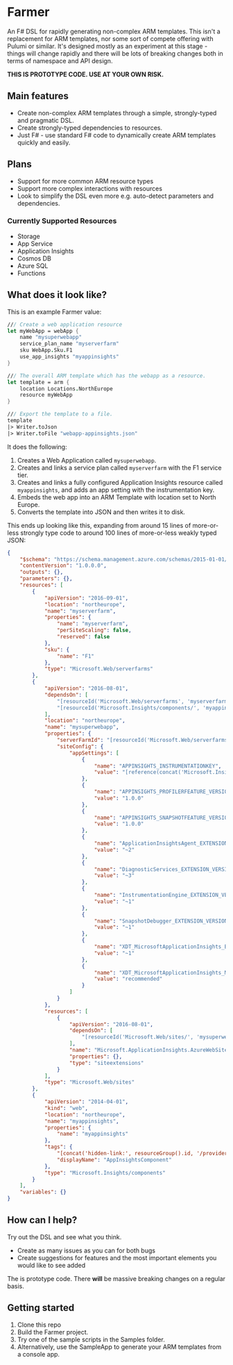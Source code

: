 # Farmer

An F# DSL for rapidly generating non-complex ARM templates. This isn't a replacement for ARM templates,
nor some sort of compete offering with Pulumi or similar. It's designed mostly as an experiment at this stage -
things will change rapidly and there will be lots of breaking changes both in terms of namespace and API design.

**THIS IS PROTOTYPE CODE. USE AT YOUR OWN RISK.**

## Main features

* Create non-complex ARM templates through a simple, strongly-typed and pragmatic DSL.
* Create strongly-typed dependencies to resources.
* Just F# - use standard F# code to dynamically create ARM templates quickly and easily.

## Plans
* Support for more common ARM resource types
* Support more complex interactions with resources
* Look to simplify the DSL even more e.g. auto-detect parameters and dependencies.

### Currently Supported Resources
* Storage
* App Service
* Application Insights
* Cosmos DB
* Azure SQL
* Functions

## What does it look like?
This is an example Farmer value:

```fsharp
/// Create a web application resource
let myWebApp = webApp {
    name "mysuperwebapp"
    service_plan_name "myserverfarm"
    sku WebApp.Sku.F1
    use_app_insights "myappinsights"
}

/// The overall ARM template which has the webapp as a resource.
let template = arm {
    location Locations.NorthEurope
    resource myWebApp
}

/// Export the template to a file.
template
|> Writer.toJson
|> Writer.toFile "webapp-appinsights.json"
```

It does the following:

1. Creates a Web Application called `mysuperwebapp`.
2. Creates and links a service plan called `myserverfarm` with the F1 service tier.
4. Creates and links a fully configured Application Insights resource called `myappinsights`, and adds an app setting with the instrumentation key.
5. Embeds the web app into an ARM Template with location set to North Europe.
6. Converts the template into JSON and then writes it to disk.

This ends up looking like this, expanding from around 15 lines of more-or-less strongly type code to around 100 lines of more-or-less weakly typed JSON:

```json
{
    "$schema": "https://schema.management.azure.com/schemas/2015-01-01/deploymentTemplate.json#",
    "contentVersion": "1.0.0.0",
    "outputs": {},
    "parameters": {},
    "resources": [
        {
            "apiVersion": "2016-09-01",
            "location": "northeurope",
            "name": "myserverfarm",
            "properties": {
                "name": "myserverfarm",
                "perSiteScaling": false,
                "reserved": false
            },
            "sku": {
                "name": "F1"
            },
            "type": "Microsoft.Web/serverfarms"
        },
        {
            "apiVersion": "2016-08-01",
            "dependsOn": [
                "[resourceId('Microsoft.Web/serverfarms', 'myserverfarm')]",
                "[resourceId('Microsoft.Insights/components/', 'myappinsights')]"
            ],
            "location": "northeurope",
            "name": "mysuperwebapp",
            "properties": {
                "serverFarmId": "[resourceId('Microsoft.Web/serverfarms', 'myserverfarm')]",
                "siteConfig": {
                    "appSettings": [
                        {
                            "name": "APPINSIGHTS_INSTRUMENTATIONKEY",
                            "value": "[reference(concat('Microsoft.Insights/components/', 'myappinsights')).InstrumentationKey]"
                        },
                        {
                            "name": "APPINSIGHTS_PROFILERFEATURE_VERSION",
                            "value": "1.0.0"
                        },
                        {
                            "name": "APPINSIGHTS_SNAPSHOTFEATURE_VERSION",
                            "value": "1.0.0"
                        },
                        {
                            "name": "ApplicationInsightsAgent_EXTENSION_VERSION",
                            "value": "~2"
                        },
                        {
                            "name": "DiagnosticServices_EXTENSION_VERSION",
                            "value": "~3"
                        },
                        {
                            "name": "InstrumentationEngine_EXTENSION_VERSION",
                            "value": "~1"
                        },
                        {
                            "name": "SnapshotDebugger_EXTENSION_VERSION",
                            "value": "~1"
                        },
                        {
                            "name": "XDT_MicrosoftApplicationInsights_BaseExtensions",
                            "value": "~1"
                        },
                        {
                            "name": "XDT_MicrosoftApplicationInsights_Mode",
                            "value": "recommended"
                        }
                    ]
                }
            },
            "resources": [
                {
                    "apiVersion": "2016-08-01",
                    "dependsOn": [
                        "[resourceId('Microsoft.Web/sites/', 'mysuperwebapp')]"
                    ],
                    "name": "Microsoft.ApplicationInsights.AzureWebSites",
                    "properties": {},
                    "type": "siteextensions"
                }
            ],
            "type": "Microsoft.Web/sites"
        },
        {
            "apiVersion": "2014-04-01",
            "kind": "web",
            "location": "northeurope",
            "name": "myappinsights",
            "properties": {
                "name": "myappinsights"
            },
            "tags": {
                "[concat('hidden-link:', resourceGroup().id, '/providers/Microsoft.Web/sites/', 'mysuperwebapp')]": "Resource",
                "displayName": "AppInsightsComponent"
            },
            "type": "Microsoft.Insights/components"
        }
    ],
    "variables": {}
}
```

## How can I help?
Try out the DSL and see what you think.

* Create as many issues as you can for both bugs
* Create suggestions for features and the most important elements you would like to see added

The is prototype code. There **will** be massive breaking changes on a regular basis.

## Getting started
1. Clone this repo
2. Build the Farmer project.
3. Try one of the sample scripts in the Samples folder.
4. Alternatively, use the SampleApp to generate your ARM templates from a console app.